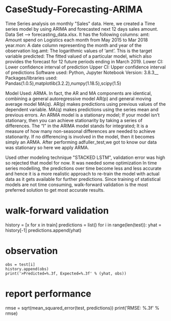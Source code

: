 # CaseStudy-Forecasting-ARIMA
Time Series analysis on monthly "Sales" data. Here, we created a Time series model by using ARIMA and forecasted next 12 days sales amount.
Data Set --> forecasting_data.xlsx.
It has the following columns:
amt: Amount spend on Logistics each month from May 2015 to Mar 2018
year.mon: A date column representing the month and year of the observation
log.amt: The logarithmic values of ‘amt’. This is the target variable
predicted: The fitted valued of a particular model, which also provides the forecast for 12 future periods ending in March 2019.
Lower CI: Lower confidence interval of prediction 
Upper CI: Upper confidence interval of predictions
Software used: Python, Jupyter Notebook
Version: 3.8.3__
Packages/libraries used: Pandas(1.0.5),matplotlib(3.2.2),numpy(1.18.5),scipy(1.5)

Model Used: ARMA. In fact, the AR and MA components are identical, combining a general 
autoregressive model AR(p) and general moving average model MA(q). AR(p) makes predictions using previous values 
of the dependent variable. MA(q) makes predictions using the series mean and previous errors.
An ARMA model is a stationary model; If your model isn’t stationary, then you can achieve stationarity by taking a series of differences. 
The “I” in the ARIMA model stands for integrated; It is a measure of how many non-seasonal 
differences are needed to achieve stationarity. If no differencing is involved in the model, then it becomes simply an ARMA.
After performing adfuller_test,we got to know our data was stationary so here we apply ARMA.

Used other modeling technique "STACKED LSTM", validation error was high so rejected that model for now. It was needed some optimization
In time series modelling, the predictions over time become less and less accurate and hence it is a more realistic 
approach to re-train the model with actual data as it gets available for further predictions. Since training of statistical 
models are not time consuming, walk-forward validation is the most preferred solution to get most accurate results.
# walk-forward validation
history = [x for x in train]
predictions = list()
for i in range(len(test)):
    yhat = history[-1]
    predictions.append(yhat)
# observation
    obs = test[i]
    history.append(obs)
    print('>Predicted=%.3f, Expected=%.3f' % (yhat, obs))
# report performance
rmse = sqrt(mean_squared_error(test, predictions))
print('RMSE: %.3f' % rmse)
